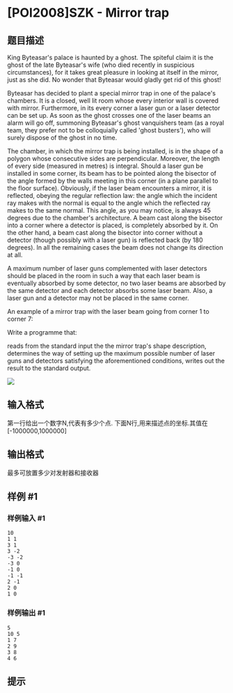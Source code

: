 # [POI2008]SZK - Mirror trap

## 题目描述

King Byteasar's palace is haunted by a ghost. The spiteful claim it is the ghost of the late Byteasar's wife (who died recently in suspicious circumstances), for it takes great pleasure in looking at itself in the mirror, just as she did. No wonder that Byteasar would gladly get rid of this ghost!

Byteasar has decided to plant a special mirror trap in one of the palace's chambers. It is a closed, well lit room whose every interior wall is covered with mirror. Furthermore, in its every corner a laser gun or a laser detector can be set up. As soon as the ghost crosses one of the laser beams an alarm will go off, summoning Byteasar's ghost vanquishers team (as a royal team, they prefer not to be colloquially called 'ghost busters'), who will surely dispose of the ghost in no time.

The chamber, in which the mirror trap is being installed, is in the shape of a polygon whose consecutive sides are perpendicular. Moreover, the length of every side (measured in metres) is integral. Should a laser gun be installed in some corner, its beam has to be pointed along the bisector of the angle formed by the walls meeting in this corner (in a plane parallel to the floor surface). Obviously, if the laser beam encounters a mirror, it is reflected, obeying the regular reflection law: the angle which the incident ray makes with the normal is equal to the angle which the reflected ray makes to the same normal. This angle, as you may notice, is always 45 degrees due to the chamber's architecture. A beam cast along the bisector into a corner where a detector is placed, is completely absorbed by it. On the other hand, a beam cast along the bisector into corner without a detector (though possibly with a laser gun) is reflected back (by 180 degrees). In all the remaining cases the beam does not change its direction at all.

A maximum number of laser guns complemented with laser detectors should be placed in the room in such a way that each laser beam is eventually absorbed by some detector, no two laser beams are absorbed by the same detector and each detector absorbs some laser beam. Also, a laser gun and a detector may not be placed in the same corner.


An example of a mirror trap with the laser beam going from corner 1 to corner 7:

Write a programme that:

reads from the standard input the the mirror trap's shape description,
determines the way of setting up the maximum possible number of laser guns and detectors satisfying the aforementioned conditions,
writes out the result to the standard output.


![](https://cdn.luogu.com.cn/upload/pic/15471.png)

## 输入格式

第一行给出一个数字N,代表有多少个点. 下面N行,用来描述点的坐标.其值在[-1000000,1000000]

## 输出格式

最多可放置多少对发射器和接收器

## 样例 #1

### 样例输入 #1
```
10
1 1
3 1
3 -2
-3 -2
-3 0
-1 0
-1 -1
2 -1
2 0
1 0
```

### 样例输出 #1

```
5
10 5
1 7
2 9
3 8
4 6
```

## 提示


